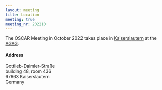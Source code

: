 ```yaml
---
layout: meeting
title: Location
meeting: true
meeting_nr: 202210
---
```


The OSCAR Meeting in October 2022 takes place in
[Kaiserslautern](https://www.Kaiserslautern.de/) at the
[AGAG](https://www.mathematik.uni-kl.de/en/agag/).

<h4>Address</h4>
Gottlieb-Daimler-Straße<br/>
building 48, room 436<br/>
67663 Kaiserslautern<br/>
Germany
